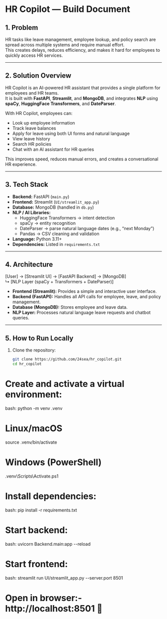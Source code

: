 # HR Copilot — Build Document

## 1. Problem
HR tasks like leave management, employee lookup, and policy search are spread across multiple systems and require manual effort.  
This creates delays, reduces efficiency, and makes it hard for employees to quickly access HR services.

---

## 2. Solution Overview
HR Copilot is an AI-powered HR assistant that provides a single platform for employees and HR teams.  
It is built with **FastAPI**, **Streamlit**, and **MongoDB**, and integrates **NLP** using **spaCy**, **HuggingFace Transformers**, and **DateParser**.

With HR Copilot, employees can:
- Look up employee information  
- Track leave balances  
- Apply for leave using both UI forms and natural language  
- View leave history  
- Search HR policies  
- Chat with an AI assistant for HR queries  

This improves speed, reduces manual errors, and creates a conversational HR experience.

---

## 3. Tech Stack
- **Backend:** FastAPI (`main.py`)  
- **Frontend:** Streamlit (`UI/streamlit_app.py`)  
- **Database:** MongoDB (handled in `db.py`)  
- **NLP / AI Libraries:**  
  - HuggingFace Transformers → intent detection  
  - spaCy → entity recognition  
  - DateParser → parse natural language dates (e.g., “next Monday”)  
  - Pandas → CSV cleaning and validation  
- **Language:** Python 3.11+  
- **Dependencies:** Listed in `requirements.txt`

---

## 4. Architecture
[User] → [Streamlit UI] → [FastAPI Backend] → [MongoDB]  
↳ [NLP Layer (spaCy + Transformers + DateParser)]

- **Frontend (Streamlit):** Provides a simple and interactive user interface.  
- **Backend (FastAPI):** Handles all API calls for employee, leave, and policy management.  
- **Database (MongoDB):** Stores employee and leave data.  
- **NLP Layer:** Processes natural language leave requests and chatbot queries.  

---

## 5. How to Run Locally
1. Clone the repository:
   ```bash
   git clone https://github.com/24sea/hr_copilot.git
   cd hr_copilot

# Create and activate a virtual environment:
bash:
python -m venv .venv
# Linux/macOS
source .venv/bin/activate
# Windows (PowerShell)
.venv\Scripts\Activate.ps1

# Install dependencies:
bash:
pip install -r requirements.txt


# Start backend:
bash:
uvicorn Backend.main:app --reload

# Start frontend:
bash:
streamlit run UI/streamlit_app.py --server.port 8501

# Open in browser:- http://localhost:8501 🚀